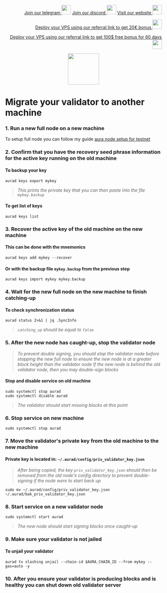 <p style="font-size:14px" align="right">
<a href="https://t.me/kjnotes" target="_blank">Join our telegram <img src="https://user-images.githubusercontent.com/50621007/183283867-56b4d69f-bc6e-4939-b00a-72aa019d1aea.png" width="30"/></a>
<a href="https://discord.gg/fRVzvPBh" target="_blank">Join our discord <img src="https://user-images.githubusercontent.com/50621007/176236430-53b0f4de-41ff-41f7-92a1-4233890a90c8.png" width="30"/></a>
<a href="https://kjnodes.com/" target="_blank">Visit our website <img src="https://user-images.githubusercontent.com/50621007/168689709-7e537ca6-b6b8-4adc-9bd0-186ea4ea4aed.png" width="30"/></a>
</p>

<p style="font-size:14px" align="right">
<a href="https://hetzner.cloud/?ref=y8pQKS2nNy7i" target="_blank">Deploy your VPS using our referral link to get 20€ bonus <img src="https://user-images.githubusercontent.com/50621007/174612278-11716b2a-d662-487e-8085-3686278dd869.png" width="30"/></a>
</p>
<p style="font-size:14px" align="right">
<a href="https://m.do.co/c/17b61545ca3a" target="_blank">Deploy your VPS using our referral link to get 100$ free bonus for 60 days <img src="https://user-images.githubusercontent.com/50621007/183284313-adf81164-6db4-4284-9ea0-bcb841936350.png" width="30"/></a>
</p>

<p align="center">
  <img height="100" height="auto" src="https://user-images.githubusercontent.com/50621007/177979901-4ac785e2-08c3-4d61-83df-b451a2ed9e68.png">
</p>

# Migrate your validator to another machine

### 1. Run a new full node on a new machine
To setup full node you can follow my guide [aura node setup for testnet](https://github.com/kj89/testnet_manuals/blob/main/aura/README.md)

### 2. Confirm that you have the recovery seed phrase information for the active key running on the old machine

#### To backup your key
```
aurad keys export mykey
```
> _This prints the private key that you can then paste into the file `mykey.backup`_

#### To get list of keys
```
aurad keys list
```

### 3. Recover the active key of the old machine on the new machine

#### This can be done with the mnemonics
```
aurad keys add mykey --recover
```

#### Or with the backup file `mykey.backup` from the previous step
```
aurad keys import mykey mykey.backup
```

### 4. Wait for the new full node on the new machine to finish catching-up

#### To check synchronization status
```
aurad status 2>&1 | jq .SyncInfo
```
> _`catching_up` should be equal to `false`_

### 5. After the new node has caught-up, stop the validator node

> _To prevent double signing, you should stop the validator node before stopping the new full node to ensure the new node is at a greater block height than the validator node_
> _If the new node is behind the old validator node, then you may double-sign blocks_

#### Stop and disable service on old machine
```
sudo systemctl stop aurad
sudo systemctl disable aurad
```
> _The validator should start missing blocks at this point_

### 6. Stop service on new machine
```
sudo systemctl stop aurad
```

### 7. Move the validator's private key from the old machine to the new machine
#### Private key is located in: `~/.aurad/config/priv_validator_key.json`

> _After being copied, the key `priv_validator_key.json` should then be removed from the old node's config directory to prevent double-signing if the node were to start back up_
```
sudo mv ~/.aurad/config/priv_validator_key.json ~/.aurad/bak_priv_validator_key.json
```

### 8. Start service on a new validator node
```
sudo systemctl start aurad
```
> _The new node should start signing blocks once caught-up_

### 9. Make sure your validator is not jailed
#### To unjail your validator
```
aurad tx slashing unjail --chain-id $AURA_CHAIN_ID --from mykey --gas=auto -y
```

### 10. After you ensure your validator is producing blocks and is healthy you can shut down old validator server
